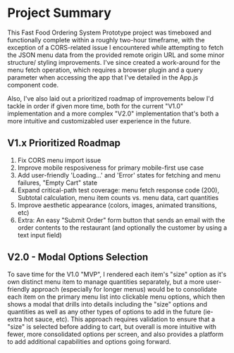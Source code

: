 # Project Summary
This Fast Food Ordering System Prototype project was timeboxed and functionally complete within a
roughly two-hour timeframe, with the exception of a CORS-related issue I encountered while
attempting to fetch the JSON menu data from the provided remote origin URL and some minor structure/
styling improvements. I've since created a work-around for the menu fetch operation, which requires
a browser plugin and a query parameter when accessing the app that I've detailed in the App.js
component code.

Also, I've also laid out a prioritized roadmap of improvements below I'd tackle in order if given
more time, both for the current "V1.0" implementation and a more complex "V2.0" implementation
that's both a more intuitive and customizabled user experience in the future.


## V1.x Prioritized Roadmap
1. Fix CORS menu import issue
2. Improve mobile resposiveness for primary mobile-first use case
3. Add user-friendly 'Loading...' and 'Error' states for fetching and menu failures, "Empty Cart"
state
4. Expand critical-path test coverage: menu fetch response code (200), Subtotal calculation, menu
item counts vs. menu data, cart quantities
5. Improve aesthetic appearance (colors, images, animated transitions, etc)
6. Extra: An easy "Submit Order" form button that sends an email with the order contents to the
restaurant (and optionally the customer by using a text input field)


## V2.0 - Modal Options Selection
To save time for the V1.0 "MVP", I rendered each item's "size" option as it's own distinct menu item
to manage quantities separately, but a more user-friendly approach (especially for longer menus)
would be to consolidate each item on the primary menu list into clickable menu options, which then
shows a modal that drills into details including the "size" options and quantities as well as any
other types of options to add in the future (ie- extra hot sauce, etc). This approach requires
validation to ensure that a "size" is selected before adding to cart, but overall is more intuitive
with fewer, more consolidated options per screen, and also provides a platform to add additional
capabilities and options going forward.